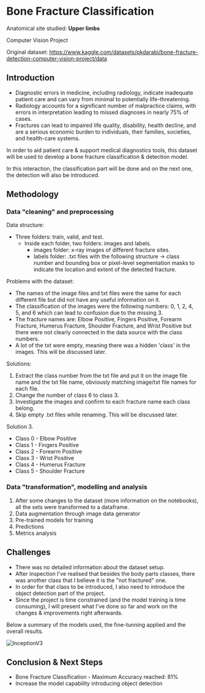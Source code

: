 # Bone Fracture Classification 

Anatomical site studied: **Upper limbs**

Computer Vision Project 

Original dataset: https://www.kaggle.com/datasets/pkdarabi/bone-fracture-detection-computer-vision-project/data

## Introduction 

* Diagnostic errors in medicine, including radiology, indicate inadequate patient care and can vary from minimal to potentially life-threatening.
* Radiology accounts for a significant number of malpractice claims, with errors in interpretation leading to missed diagnoses in nearly 75% of cases.
* Fractures can lead to impaired life quality, disability, health decline, and are a serious economic burden to individuals, their families, societies, and health-care systems. 

In order to aid patient care & support medical diagnostics tools, this dataset will be used to develop a bone fracture classification & detection model. 

In this interaction, the classification part will be done and on the next one, the detection will also be introduced. 

## Methodology

### Data "cleaning" and preprocessing 

Data structure: 
* Three folders: train, valid, and test.
  * Inside each folder, two folders: images and labels.
    * images folder: x-ray images of different fracture sites.
    * labels folder: .txt files with the following structure -> class number and bounding box or pixel-level segmentation masks to indicate the location and extent of the detected fracture.
  
Problems with the dataset: 
* The names of the image files and txt files were the same for each different file but did not have any useful information on it.
* The classification of the images were the following numbers: 0, 1, 2, 4, 5, and 6 which can lead to confusion due to the missing 3.
* The fracture names are: Elbow Positive, Fingers Positive, Forearm Fracture, Humerus Fracture, Shoulder Fracture, and Wrist Positive but there were not 
  clearly connected in the data source with the class numbers. 
* A lot of the txt were empty, meaning there was a hidden 'class' in the images. This will be discussed later.

Solutions: 
1. Extract the class number from the txt file and put it on the image file name and the txt file name, obviously matching image/txt file names for each file.
2. Change the number of class 6 to class 3. 
3. Investigate the images and confirm to each fracture name each class belong. 
4. Skip empty .txt files while renaming. This will be discussed later. 

Solution 3. 
* Class 0 - Elbow Positive 
* Class 1 - Fingers Positive 
* Class 2 - Forearm Positive 
* Class 3 - Wrist Positive 
* Class 4 - Humerus Fracture
* Class 5 - Shoulder Fracture

### Data "transformation", modelling and analysis

1. After some changes to the dataset (more information on the notebooks), all the sets were transformed to a dataframe.
2. Data augmentation through image data generator
3. Pre-trained models for training
4. Predictions
5. Metrics analysis

## Challenges

* There was no detailed information about the dataset setup.
* After inspection I've realised that besides the body parts classes, there was another class that I believe it is the "not fractured" one.
* In order for that class to be introduced, I also need to introduce the object detection part of the project.
* Since the project is time constrained (and the model training is time consuming), I will present what I've done so far and work on the changes & improvements right afterwards. 

Below a summary of the models used, the fine-tunning applied and the overall results. 

![InceptionV3](https://github.com/vschuckar/final_project/assets/149705224/bd6204b1-e2fd-4d66-b757-dc22d4da3890)

## Conclusion & Next Steps 

* Bone Fracture Classification - Maximum Accuracy reached: 81%
* Increase the model capability introducing object detection
 
